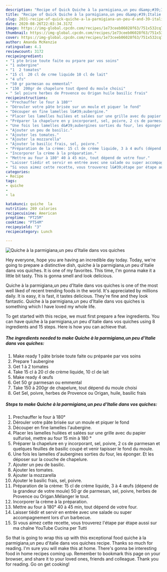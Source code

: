 ```yaml
---
description: "Recipe of Quick Quiche à la parmigiana,un peu d&amp;#39;Italie dans vos quiches"
title: "Recipe of Quick Quiche à la parmigiana,un peu d&amp;#39;Italie dans vos quiches"
slug: 2031-recipe-of-quick-quiche-a-la-parmigiana-un-peu-d-and-39-italie-dans-vos-quiches
date: 2020-08-26T22:03:34.317Z
image: https://img-global.cpcdn.com/recipes/1e73ceeb06028f63/751x532cq70/quiche-a-la-parmigianaun-peu-ditalie-dans-vos-quiches-photo-principale-de-la-recette.jpg
thumbnail: https://img-global.cpcdn.com/recipes/1e73ceeb06028f63/751x532cq70/quiche-a-la-parmigianaun-peu-ditalie-dans-vos-quiches-photo-principale-de-la-recette.jpg
cover: https://img-global.cpcdn.com/recipes/1e73ceeb06028f63/751x532cq70/quiche-a-la-parmigianaun-peu-ditalie-dans-vos-quiches-photo-principale-de-la-recette.jpg
author: Amanda McKenzie
ratingvalue: 4.1
reviewcount: 3172
recipeingredient:
- "1 pte brise toute faite ou prpare par vos soins"
- "1 aubergine"
- "1  2 tomates"
- "15 cl  20 cl de crme liquide 10 cl de lait"
- "4 ufs"
- "50 gr parmesan ou emmental"
- "150  200gr de chapelure tout dpend du moule choisi"
- " Sel poivre herbes de Provence ou Origan huile basilic frais"
recipeinstructions:
- "Prechauffer le four à 180°"
- "Dérouler votre pâte brisée sur un moule et piquer le fond"
- "Découper en fine lamelles l&#39;aubergine."
- "Placer les lamelles huilées et salées sur une grille avec du papier sulfurisé, mettre au four 15 min à 180 °"
- "Préparer la chapelure en y incorporant, sel, poivre, 2 cs de parmesan et quelques feuilles de basilic coupé et venir tapisser le fond du moule."
- "Une fois les lamelles d&#39;aubergines sorties du four, les éponger. Et les déposer sur la couche de chapelure."
- "Ajouter un peu de basilic."
- "Ajouter les tomates."
- "Ajouter la mozzarella"
- "Ajouter le basilic frais, sel, poivre."
- "Préparation de la crème: 15 cl de crème liquide, 3 à 4 œufs (dépend de la grandeur de votre moule) 50 gr de parmesan, sel, poivre, herbes de Provence ou Origan.Mélanger le tout."
- "Incorporer la crème à la préparation."
- "Mettre au four à 180° 40 à 45 min, tout dépend de votre four."
- "Laisser tiédir et servir en entrée avec une salade ou super accompagnement lors d&#39;un barbecue."
- "Si vous aimez cette recette, vous trouverez l&#39;étape par étape aussi sur ma chaîne YouTube Cucina per Tutti"
categories:
- Recipe
tags:
- quiche
- 
- la

katakunci: quiche  la 
nutrition: 269 calories
recipecuisine: American
preptime: "PT25M"
cooktime: "PT54M"
recipeyield: "3"
recipecategory: Lunch

---
```



![Quiche à la parmigiana,un peu d&#39;Italie dans vos quiches](https://img-global.cpcdn.com/recipes/1e73ceeb06028f63/751x532cq70/quiche-a-la-parmigianaun-peu-ditalie-dans-vos-quiches-photo-principale-de-la-recette.jpg)

Hey everyone, hope you are having an incredible day today. Today, we're going to prepare a distinctive dish, quiche à la parmigiana,un peu d&#39;italie dans vos quiches. It is one of my favorites. This time, I'm gonna make it a little bit tasty. This is gonna smell and look delicious.



Quiche à la parmigiana,un peu d&#39;Italie dans vos quiches is one of the most well liked of recent trending foods in the world. It's appreciated by millions daily. It is easy, it is fast, it tastes delicious. They're fine and they look fantastic. Quiche à la parmigiana,un peu d&#39;Italie dans vos quiches is something which I have loved my whole life.


To get started with this recipe, we must first prepare a few ingredients. You can have quiche à la parmigiana,un peu d&#39;italie dans vos quiches using 8 ingredients and 15 steps. Here is how you can achieve that.

<!--inarticleads1-->

##### The ingredients needed to make Quiche à la parmigiana,un peu d&#39;Italie dans vos quiches:

1. Make ready 1 pâte brisée toute faite ou préparée par vos soins
1. Prepare 1 aubergine
1. Get 1 à 2 tomates
1. Take 15 cl à 20 cl de crème liquide, 10 cl de lait
1. Make ready 4 œufs
1. Get 50 gr parmesan ou emmental
1. Take 150 à 200gr de chapelure, tout dépend du moule choisi
1. Get  Sel, poivre, herbes de Provence ou Origan, huile, basilic frais




<!--inarticleads2-->

##### Steps to make Quiche à la parmigiana,un peu d&#39;Italie dans vos quiches:

1. Prechauffer le four à 180°
1. Dérouler votre pâte brisée sur un moule et piquer le fond
1. Découper en fine lamelles l&#39;aubergine.
1. Placer les lamelles huilées et salées sur une grille avec du papier sulfurisé, mettre au four 15 min à 180 °
1. Préparer la chapelure en y incorporant, sel, poivre, 2 cs de parmesan et quelques feuilles de basilic coupé et venir tapisser le fond du moule.
1. Une fois les lamelles d&#39;aubergines sorties du four, les éponger. Et les déposer sur la couche de chapelure.
1. Ajouter un peu de basilic.
1. Ajouter les tomates.
1. Ajouter la mozzarella
1. Ajouter le basilic frais, sel, poivre.
1. Préparation de la crème: 15 cl de crème liquide, 3 à 4 œufs (dépend de la grandeur de votre moule) 50 gr de parmesan, sel, poivre, herbes de Provence ou Origan.Mélanger le tout.
1. Incorporer la crème à la préparation.
1. Mettre au four à 180° 40 à 45 min, tout dépend de votre four.
1. Laisser tiédir et servir en entrée avec une salade ou super accompagnement lors d&#39;un barbecue.
1. Si vous aimez cette recette, vous trouverez l&#39;étape par étape aussi sur ma chaîne YouTube Cucina per Tutti




So that is going to wrap this up with this exceptional food quiche à la parmigiana,un peu d&#39;italie dans vos quiches recipe. Thanks so much for reading. I'm sure you will make this at home. There's gonna be interesting food in home recipes coming up. Remember to bookmark this page on your browser, and share it to your loved ones, friends and colleague. Thank you for reading. Go on get cooking!
